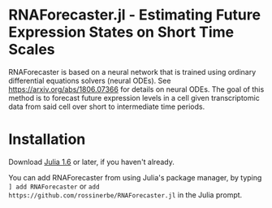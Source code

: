 # RNAForecaster.jl - Estimating Future Expression States on Short Time Scales

RNAForecaster is based on a neural network that is trained using ordinary differential equations solvers (neural ODEs). See https://arxiv.org/abs/1806.07366
for details on neural ODEs. The goal of this method is to forecast future expression levels in a cell given transcriptomic data from said cell over short to
intermediate time periods.


# Installation
Download [Julia 1.6](https://julialang.org/) or later, if you haven't already.

You can add RNAForecaster from using Julia's package manager, by typing `] add RNAForecaster` or `add https://github.com/rossinerbe/RNAForecaster.jl` in the Julia prompt.

